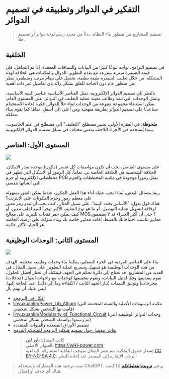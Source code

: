 # التفكير في الدوائر وتطبيقه في تصميم الدوائر

> تصميم المشاريع من منظور بناء النظام، بدلاً من مجرد رسم لوحة دوائر أو تصميم حلاً.

## الخلفية

في تصميم البرامج، نواجه تنوعًا كبيرًا من البيانات والسياقات المعقدة. إذا تم التجاهل، فإن قيمة الشيفرة ستزيد بسرعة مع تقدم التطوير. الدوال والمكتبات هي الحلاقة لهذه المشكلة. من خلال تغليف الشيفرة طبقة بطبقة، نحصل على نظام مرتب ومنطقي، ننظر من منظور عام دون الحاجة للقلق بشكل زائد بأي تفاصيل غير ذات أهمية.

بالنظر إلى تصميم الدوائر الإلكترونية، تمثل العناصر الأساسية عناصر البنية الأساسية، وتمثل الوحدات التي تنفذ وظائف معينة عملية التغليف في الدوائر. على المستوى العام، يمكن استدعاء مجموعة متنوعة من الوحدات لبناء حلاً للدوائر. فكرة إعادة الاستخدام تساعدنا على تصميم الدوائر بطريقة منهجية ومن أعلى إلى أسفل، تمامًا كما نقوم ببناء مملكة.

**ملحوظة**: في الفقرة الأولى، يشير مصطلح "التغليف" إلى مصطلح في علم الحاسوب، بينما يُستخدم في الأجزاء اللاحقة بمعنى مختلف في سياق تصميم الدوائر الإلكترونية.

## المستوى الأول: العناصر

![](https://media.wiki-power.com/img/20200131212452.png)

على مستوى العناصر، يجب أن تكون مواصفات كل عنصر (مكون) موحدة بقدر الإمكان. الحلاقة الشخصية هي الحلاقة الخاصة بي. تماماً. كل الرموز أو الأشكال التي تظهر في مخططاتي الإلكترونية أو حزم PCB تمثل رموزاً موجودة في مكتبة المخططات والحزم التي أنشأتها بنفسي.

ربما يتسائل البعض، لماذا يجب عليك أداء هذا العمل المكرر، عندما يمكن العثور بسهولة على معظم رموز وحزم المكونات على الإنترنت؟  
هناك قول يقول: "الأساس يحدد البنية". على سبيل المثال، كيف يجب أن تبدو رمز معين لرقاقة لتسهيل عملية التوصيل، أو ما هو نوع التغليف الأكثر توفراً للبيع لملف معين، أو كيف يمكن حفر فتحات للتبريد على معالج MOS؟ حتى أن أكبر الخبراء قد لا يصممون معايير تناسب احتياجاتك بالضبط. إقامة معايير خاصة بك وبناء منزلك على أرضك الخاصة هو الخيار الأكثر حكمة.

## المستوى الثاني: الوحدات الوظيفية

![](https://media.wiki-power.com/img/20200131212642.png)

بناءً على العناصر الفردية في الجزء السفلي، يمكننا بناء وحدات وظيفية مختلفة. الهدف من هذه الوحدات الوظيفية هو تسهيل وتسريع عملية التطوير. على سبيل المثال، في العديد من المشاريع، قد تحتاج إلى دائرة تحكم في الجهد. فيمكنك أن تختار أفضل الحلول، تقوم بتقديمها وفقًا لدليل البيانات، وتقوم بتجميعها كوحدات مع واجهات الدوال (مدخلات/مخرجات) وتوثيق السمات (تيار الجهد الثابت / الكفاءة وما إلى ذلك). عند الحاجة إليها، ليس عليك أن تهتم بال

- [أفكار في البرمجة](https://zhuanlan.zhihu.com/p/25288280)
- [linyuxuanlin/Power_Lib_Altium](https://github.com/linyuxuanlin/Power_Lib_Altium) (مكتبة الرسومات الأصلية والتعبئة المجمعة التي قامت بها الشخص بشكل شخصي)
- [linyuxuanlin/Modularity_of_Functional_Circuit](https://github.com/linyuxuanlin/Modularity_of_Functional_Circuit) (وحدات الدوائر الوظيفية التي تم رسمها بواسطة الشخص بشكل شخصي)
- [تصميم الأوراق المتعددة والقنوات المتعددة](https://www.altium.com/documentation/altium-designer/multi-sheet-and-multi-channel-design-ad?version=18.1)
- [نقاش مفصل حول تصميم هيكلية البرمجة للمتحكم المدمج](https://mp.weixin.qq.com/s?__biz=MzI0ODU0NDI1Mg==&mid=2247493415&idx=1&sn=48868c853d82747e537d9571e02f9c4c&chksm=e99d89b4deea00a2cb26bc62c13bf9bb8955018b47b9b4c091dc98fe776d853039ba84ce480f&mpshare=1&scene=1&srcid=&sharer_sharetime=1588583649159&sharer_shareid=57baeb2b96d0cff9b17ac2c15b36602b&key=54a344d7200e25b224dfb50449a0a3835910904754e85f2f5687170aa3dc9cd1cada606d232a271784f6c37d841af2a681ce3312fe043716d933a48bc88fdfc38a50be9eeb42cc316538f1781f865de5&ascene=1&uin=MTk5MDUwOTA0Mg%3D%3D&devicetype=Windows+10+x64&version=62090070&lang=zh_CN&exportkey=A638hkClxH9AKARxE%2F2NsRw%3D&pass_ticket=DbttLz0NrPJvKfz31VIx1Sw50my315siej6rJhYtISz9sd1CObS%2BjG%2BOC%2FzHEXzj)
  > كاتب المقال: **باور لين**  
  > العنوان الأصلي: <https://wiki-power.com>  
  > إشعار حقوق الملكية: يتم نشر المقال بموجب اتفاقية المشاركة الإبداعية [CC BY-NC-SA 4.0](https://creativecommons.org/licenses/by/4.0/deed.zh)، يُرجى الإشارة إلى المصدر عند إعادة النشر.

> تمت ترجمة هذه المشاركة باستخدام ChatGPT، يرجى [**تزويدنا بتعليقاتكم**](https://github.com/linyuxuanlin/Wiki_MkDocs/issues/new) إذا كانت هناك أي حذف أو إهمال.
